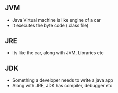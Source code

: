 JVM
---
- Java Virtual machine is like engine of a car
- It executes the byte code (.class file)
  
JRE
---
- Its like the car, along with JVM, Libraries etc

JDK
---
- Something a developer needs to write a java app
- Along with JRE, JDK has compiler, debugger etc
